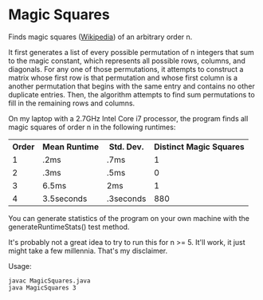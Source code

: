 Magic Squares
=============

Finds magic squares ([Wikipedia](http://en.wikipedia.org/wiki/Magic_square)) of an arbitrary order n. 

It first generates a list of every possible permutation of n integers that sum to the magic constant, which represents all possible rows, columns, and diagonals.  For any one of those permutations, it attempts to construct a matrix whose first row is that permutation and whose first column is a another permutation that begins with the same entry and contains no other duplicate entries.  Then, the algorithm attempts to find sum permutations to fill in the remaining rows and columns.

On my laptop with a 2.7GHz Intel Core i7 processor, the program finds all magic squares of order n in the following runtimes:

<table>
<tr><th>Order</th><th>Mean Runtime</th><th>Std. Dev.</th><th>Distinct Magic Squares</th></tr>
<tr><td>1</td><td>.2ms</td><td>.7ms</td><td>1</td></tr>
<tr><td>2</td><td>.3ms</td><td>.5ms</td><td>0</td></tr>
<tr><td>3</td><td>6.5ms</td><td>2ms</td><td>1</td></tr>
<tr><td>4</td><td>3.5seconds</td><td>.3seconds</td><td>880</td></tr>
</table>

You can generate statistics of the program on your own machine with the generateRuntimeStats() test method.

It's probably not a great idea to try to run this for n >= 5.  It'll work, it just might take a few millennia.  That's my disclaimer. 

Usage: 

```
javac MagicSquares.java
java MagicSquares 3
```
